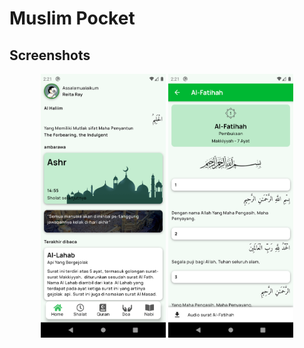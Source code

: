 # Muslim Pocket

## Screenshots

<p align="center">
    <img style="width: 200px" src="screenshots/1.png" />
    <img style="width: 200px" src="screenshots/2.png" />
</p>
